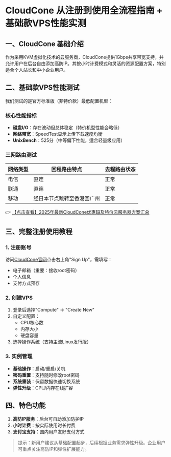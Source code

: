 # CloudCone 从注册到使用全流程指南 + 基础款VPS性能实测

## 一、CloudCone 基础介绍
作为采用KVM虚拟化技术的云服务商，CloudCone提供1Gbps共享带宽支持，并允许用户在后台自由添加高防IP。其按小时计费模式和灵活的资源配置方案，特别适合个人站长和中小企业用户。

## 二、基础款VPS性能测试
我们测试的是官方标准版（非特价款）最低配置机型：

### 核心性能指标
- **磁盘I/O**：存在波动但总体稳定（特价机型性能会略低）
- **网络带宽**：SpeedTest显示上传下载速度均衡
- **UnixBench**：525分（中等偏下性能，适合轻量级应用）

### 三网路由测试
| 网络类型 | 回程路由特点               | 去程路由状态 |
|----------|----------------------------|--------------|
| 电信     | 直连                       | 正常         |
| 联通     | 直连                       | 正常         |
| 移动     | 经日本节点跳转至香港回广州 | 正常         |

👉 [【点击查看】2025年最新CloudCone优惠码及特价云服务器方案汇总](https://bit.ly/Cloudcone)

## 三、完整注册使用教程
### 1. 注册账号
访问[CloudCone官网](https://bit.ly/Cloudcone)点击右上角"Sign Up"，需填写：
- 电子邮箱（重要：接收root密码）
- 个人信息
- 支付方式预存

### 2. 创建VPS
1. 登录后选择"Compute" → "Create New"
2. 自定义配置：
   - CPU核心数
   - 内存大小
   - 硬盘容量
3. 选择操作系统（支持主流Linux发行版）

### 3. 实例管理
- **基础操作**：启动/重启/关机
- **密码重置**：支持随时修改root密码
- **系统重装**：保留数据快速切换系统
- **弹性升级**：CPU/内存在线扩容

## 四、特色功能
1. **高防IP服务**：后台可自助添加防护IP
2. **小时计费**：按实际使用时长付费
3. **支付宝支持**：国内用户友好支付方式

> 提示：新用户建议从基础配置起步，后续根据业务需求弹性升级。企业用户可重点关注高防IP和弹性扩展能力。